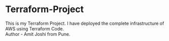 # Terraform-Project
This is my Terraform Project. I have deployed the complete infrastructure of AWS using Terraform Code.
<br>
Author - Amit Joshi from Pune.
